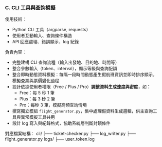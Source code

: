 ### C. CLI 工具與查詢模擬

使用技術：
- Python CLI 工具（argparse, requests）
- 使用者互動輸入、查詢條件構造
- API 回應處理、錯誤顯示、log 紀錄

負責內容：
- 完整建構 CLI 查詢流程（輸入出發地、目的地、時間等）
- 整合參數輸入（token、interval），顯示等級與查詢配額
- 整合即時動態資料模擬：每隔一段時間動態產生假航班資訊並即時排序顯示，模擬查票與票價變化過程
- 設計依據使用者權限（Free / Plus / Pro）**調整資料生成速度與密度**，如：
  - Free：每 5 秒 1 筆
  - Plus：每 3 秒 2 筆
  - Pro：每秒 3 筆，模擬高頻查詢情境
- 撰寫獨立模組 `flight_generator.py`，集中處理假資料生成邏輯，供主查詢工具與異常模擬工具共用
- 設計 log 寫入與紀錄格式，協助系統層判斷封鎖條件

對應檔案結構：
cli/
├── ticket-checker.py
├── log_writer.py
├── flight_generator.py
logs/
├── user_token.log